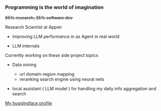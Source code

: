 ### Programming is the world of imagination

~~65% research, 35% software dev~~

Research Scientist at Appier

* Improving LLM performance in as Agent in real world

* LLM internals

Currently working on these side project topics

* Data mining
  - url domain-region mapping
  - reranking search engine using neural nets

* local assistant ( LLM model ) for handling my daily info aggregation and search

[My huggingface profile](https://huggingface.co/theblackcat102)
